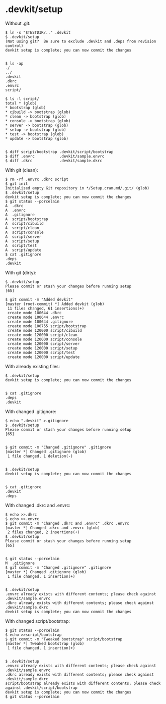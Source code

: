 # .devkit/setup

Without .git:

    $ ln -s "$TESTDIR/.." .devkit
    $ .devkit/setup
    (Not using git?  Be sure to exclude .devkit and .deps from revision control)
    devkit setup is complete; you can now commit the changes


    $ ls -ap
    ./
    ../
    .devkit
    .dkrc
    .envrc
    script/

    $ ls -l script/
    total * (glob)
    * bootstrap (glob)
    * cibuild -> bootstrap (glob)
    * clean -> bootstrap (glob)
    * console -> bootstrap (glob)
    * server -> bootstrap (glob)
    * setup -> bootstrap (glob)
    * test -> bootstrap (glob)
    * update -> bootstrap (glob)


    $ diff script/bootstrap .devkit/script/bootstrap
    $ diff .envrc           .devkit/sample.envrc
    $ diff .dkrc            .devkit/sample.dkrc

With git (clean):

    $ rm -rf .envrc .dkrc script
    $ git init
    Initialized empty Git repository in */Setup.cram.md/.git/ (glob)
    $ .devkit/setup
    devkit setup is complete; you can now commit the changes
    $ git status --porcelain
    A  .dkrc
    A  .envrc
    A  .gitignore
    A  script/bootstrap
    A  script/cibuild
    A  script/clean
    A  script/console
    A  script/server
    A  script/setup
    A  script/test
    A  script/update
    $ cat .gitignore
    .deps
    .devkit

With git (dirty):

    $ .devkit/setup
    Please commit or stash your changes before running setup
    [65]

    $ git commit -m "Added devkit"
    [master (root-commit) *] Added devkit (glob)
     11 files changed, 61 insertions(+)
     create mode 100644 .dkrc
     create mode 100644 .envrc
     create mode 100644 .gitignore
     create mode 100755 script/bootstrap
     create mode 120000 script/cibuild
     create mode 120000 script/clean
     create mode 120000 script/console
     create mode 120000 script/server
     create mode 120000 script/setup
     create mode 120000 script/test
     create mode 120000 script/update

With already existing files:

    $ .devkit/setup
    devkit setup is complete; you can now commit the changes


    $ cat .gitignore
    .deps
    .devkit

With changed .gitignore:

    $ echo ".devkit" >.gitignore
    $ .devkit/setup
    Please commit or stash your changes before running setup
    [65]


    $ git commit -m "Changed .gitignore" .gitignore
    [master *] Changed .gitignore (glob)
     1 file changed, 1 deletion(-)


    $ .devkit/setup
    devkit setup is complete; you can now commit the changes


    $ cat .gitignore
    .devkit
    .deps

With changed .dkrc and .envrc:

    $ echo >>.dkrc
    $ echo >>.envrc
    $ git commit -m "Changed .dkrc and .envrc" .dkrc .envrc
    [master *] Changed .dkrc and .envrc (glob)
     2 files changed, 2 insertions(+)
    $ .devkit/setup
    Please commit or stash your changes before running setup
    [65]


    $ git status --porcelain
    M  .gitignore
    $ git commit -m "Changed .gitignore" .gitignore
    [master *] Changed .gitignore (glob)
     1 file changed, 1 insertion(+)


    $ .devkit/setup
    .envrc already exists with different contents; please check against .devkit/sample.envrc
    .dkrc already exists with different contents; please check against .devkit/sample.dkrc
    devkit setup is complete; you can now commit the changes

With changed script/bootstrap:

    $ git status --porcelain
    $ echo >>script/bootstrap
    $ git commit -m "Tweaked bootstrap" script/bootstrap
    [master *] Tweaked bootstrap (glob)
     1 file changed, 1 insertion(+)


    $ .devkit/setup
    .envrc already exists with different contents; please check against .devkit/sample.envrc
    .dkrc already exists with different contents; please check against .devkit/sample.dkrc
    script/bootstrap already exists with different contents; please check against .devkit/script/bootstrap
    devkit setup is complete; you can now commit the changes
    $ git status --porcelain

